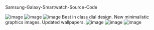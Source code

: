  Samsung-Galaxy-Smartwatch-Source-Code

![image](https://user-images.githubusercontent.com/75828293/132253052-1f31a1e8-7107-4911-a5d8-5b9f15d35888.png)
![image](https://user-images.githubusercontent.com/75828293/132253104-966ba919-ae77-4116-82d9-30f34b55318b.png)
![image](https://user-images.githubusercontent.com/75828293/132253193-1d4cf8e1-fa9e-4a3a-a5a5-cdb66fb7fa0c.png)
Best in class dial design.
New minimalistic graphics images.
Updated wallpapers.
![image](https://user-images.githubusercontent.com/75828293/132253208-5570fde4-240f-4d10-9697-1348fe583be0.png)
![image](https://user-images.githubusercontent.com/75828293/132253255-e24ceec3-2808-4c19-9cf2-522879d148c5.png)
![image](https://user-images.githubusercontent.com/75828293/132253290-900be0ba-b9a7-4228-8b95-0b7a2b980681.png)
